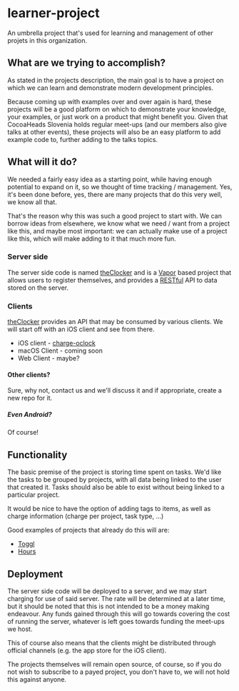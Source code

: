 # learner-project
An umbrella project that's used for learning and management of other projets in this organization.

## What are we trying to accomplish?

As stated in the projects description, the main goal is to have a project on which we can learn and demonstrate modern development principles.

Because coming up with examples over and over again is hard, these projects will be a good platform on which to demonstrate your knowledge, your examples, or just work on a product that might benefit you.
Given that CocoaHeads Slovenia holds regular meet-ups (and our members also give talks at other events), these projects will also be an easy platform to add example code to, further adding to the talks topics.

## What will it do?

We needed a fairly easy idea as a starting point, while having enough potential to expand on it, so we thought of time tracking / management.
Yes, it's been done before, yes, there are many projects that do this very well, we know all that.

That's the reason why this was such a good project to start with. We can borrow ideas from elsewhere, we know what we need / want from a project like this, and maybe most important: we can actually make use of a project like this, which will make adding to it that much more fun.

### Server side

The server side code is named [theClocker](https://github.com/cocoaheads-slovenija/theClocker) and is a [Vapor](https://vapor.codes) based project that allows users to register themselves, and provides a [RESTful](https://en.wikipedia.org/wiki/Representational_state_transfer) API to data stored on the server.

### Clients

[theClocker](https://github.com/cocoaheads-slovenija/theClocker) provides an API that may be consumed by various clients. We will start off with an iOS client and see from there.

* iOS client - [charge-oclock](https://github.com/cocoaheads-slovenija/charge-oclock)
* macOS Client - coming soon
* Web Client - maybe?

#### Other clients?

Sure, why not, contact us and we'll discuss it and if appropriate, create a new repo for it.

##### Even Android?

Of course!

## Functionality

The basic premise of the project is storing time spent on tasks. We'd like the tasks to be grouped by projects, with all data being linked to the user that created it.
Tasks should also be able to exist without being linked to a particular project.

It would be nice to have the option of adding tags to items, as well as charge information (charge per project, task type, ...)

Good examples of projects that already do this will are:

* [Toggl](https://toggl.com)
* [Hours](https://itunes.apple.com/app/hours-time-tracking/id895933956)

## Deployment

The server side code will be deployed to a server, and we may start charging for use of said server. The rate will be determined at a later time, but it should be noted that this is not intended to be a money making endeavour.
Any funds gained through this will go towards covering the cost of running the server, whatever is left goes towards funding the meet-ups we host.

This of course also means that the clients might be distributed through official channels (e.g. the app store for the iOS client).

The projects themselves will remain open source, of course, so if you do not wish to subscribe to a payed project, you don't have to, we will not hold this against anyone.
